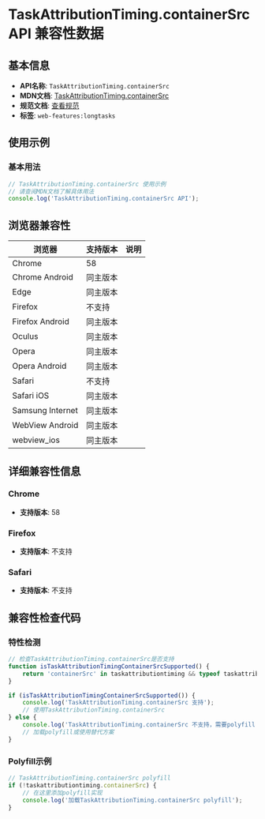 # TaskAttributionTiming.containerSrc API 兼容性数据

## 基本信息

- **API名称**: `TaskAttributionTiming.containerSrc`
- **MDN文档**: [TaskAttributionTiming.containerSrc](https://developer.mozilla.org/docs/Web/API/TaskAttributionTiming/containerSrc)
- **规范文档**: [查看规范](https://w3c.github.io/longtasks/#dom-taskattributiontiming-containersrc)
- **标签**: `web-features:longtasks`

## 使用示例

### 基本用法

```javascript
// TaskAttributionTiming.containerSrc 使用示例
// 请查阅MDN文档了解具体用法
console.log('TaskAttributionTiming.containerSrc API');
```

## 浏览器兼容性

| 浏览器 | 支持版本 | 说明 |
|--------|----------|------|
| Chrome | 58 |  |
| Chrome Android | 同主版本 |  |
| Edge | 同主版本 |  |
| Firefox | 不支持 |  |
| Firefox Android | 同主版本 |  |
| Oculus | 同主版本 |  |
| Opera | 同主版本 |  |
| Opera Android | 同主版本 |  |
| Safari | 不支持 |  |
| Safari iOS | 同主版本 |  |
| Samsung Internet | 同主版本 |  |
| WebView Android | 同主版本 |  |
| webview_ios | 同主版本 |  |

## 详细兼容性信息

### Chrome

- **支持版本**: 58

### Firefox

- **支持版本**: 不支持

### Safari

- **支持版本**: 不支持

## 兼容性检查代码

### 特性检测

```javascript
// 检查TaskAttributionTiming.containerSrc是否支持
function isTaskAttributionTimingContainerSrcSupported() {
    return 'containerSrc' in taskattributiontiming && typeof taskattributiontiming.containerSrc === 'function';
}

if (isTaskAttributionTimingContainerSrcSupported()) {
    console.log('TaskAttributionTiming.containerSrc 支持');
    // 使用TaskAttributionTiming.containerSrc
} else {
    console.log('TaskAttributionTiming.containerSrc 不支持，需要polyfill');
    // 加载polyfill或使用替代方案
}
```

### Polyfill示例

```javascript
// TaskAttributionTiming.containerSrc polyfill
if (!taskattributiontiming.containerSrc) {
    // 在这里添加polyfill实现
    console.log('加载TaskAttributionTiming.containerSrc polyfill');
}
```

